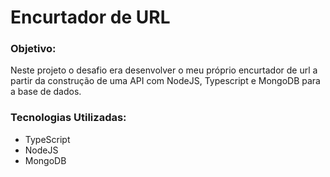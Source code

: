 <h1> Encurtador de URL </h1>

<h3>Objetivo:</h3>
<p>
Neste projeto o desafio era desenvolver o meu próprio encurtador de url a partir da construção de uma API com NodeJS, Typescript e MongoDB para a base de dados.
</p>

<h3>Tecnologias Utilizadas:</h3>
<ul>
    <li>TypeScript</li>
    <li>NodeJS</li>
    <li>MongoDB</li>
</ul>